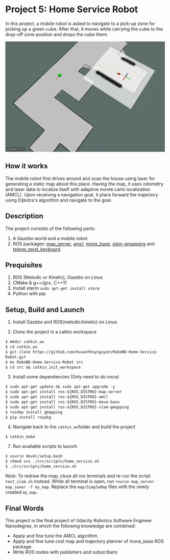 # Project 5: Home Service Robot

In this project, a mobile robot is asked to navigate to a pick-up zone for picking 
up a green cube. After that, it moves while carrying the cube to the drop-off
zone position and drops the cube there.

<a href="https://www.youtube.com/watch?v=aWmFmcCNxjw" target="_blank">
<img src="demo.gif" alt="demo video" width="500" height="346"/></a>

## How it works
The mobile robot first drives around and scan the house using laser for generating 
a static map about this place. Having the map, it uses odometry and laser data 
to localize itself with adaptive monte carlo localization (AMCL). Upon receiving 
a navigation goal, it plans forward the trajectory using Dijkstra's algorithm and 
navigate to the goal.

## Description
The project consists of the following parts:
1. A Gazebo world and a mobile robot.
2. ROS packages: [map_server](http://wiki.ros.org/map_server), 
[amcl](http://wiki.ros.org/amcl), [move_base](http://wiki.ros.org/move_base),
[slam-gmapping](http://wiki.ros.org/slam_gmapping) 
and [teleop_twist_keyboard](http://wiki.ros.org/teleop_twist_keyboard).

## Prequisites
1. ROS (Melodic or Kinetic), Gazebo on Linux
2. CMake & g++/gcc, C++11
3. Install xterm `sudo apt-get install xterm`
4. Python with pip

## Setup, Build and Launch
1. Install Gazebo and ROS(melodic/kinetic) on Linux.

2. Clone the project in a catkin workspace
```
$ mkdir catkin_ws
$ cd catkin_ws
$ git clone https://github.com/huuanhhuynguyen/RoboND-Home-Service-Robot.git
$ mv RoboND-Home-Service-Robot src
$ cd src && catkin_init_workspace
```

3. Install some dependencies (Only need to do once)
```
$ sudo apt-get update && sudo apt-get upgrade -y
$ sudo apt-get install ros-${ROS_DISTRO}-map-server
$ sudo apt-get install ros-${ROS_DISTRO}-amcl
$ sudo apt-get install ros-${ROS_DISTRO}-move-base
$ sudo apt-get install ros-${ROS_DISTRO}-slam-gmapping
$ rosdep install gmapping
$ pip install rospkg
```

4. Navigate back to the `catkin_ws`folder and build the project
```
$ catkin_make
```

7. Run available scripts to launch
```
$ source devel/setup.bash
$ chmod u+x ./src/scripts/home_service.sh
$ ./src/scripts/home_service.sh
```
Note: To redraw the map, close all ros terminals and re-run the script 
`test_slam.sh` instead. While all terminal is open, run 
`rosrun map_server map_saver -f my_map`. Replace the `map/SimpleMap` files with 
the newly created `my_map`.

## Final Words

This project is the final project of Udacity Robotics Software Engineer Nanodegree,
in which the following knowledge are combined:
* Apply and fine tune the AMCL algorithm.
* Apply and fine tune cost map and trajectory planner of move_base ROS package.
* Write ROS nodes with publishers and subscribers
